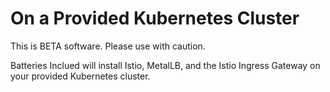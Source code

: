 # On a Provided Kubernetes Cluster

This is BETA software. Please use with caution.

Batteries Inclued will install Istio, MetalLB, and the Istio Ingress Gateway on
your provided Kubernetes cluster.
